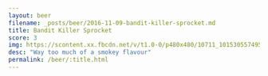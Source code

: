 ```yaml
---
layout: beer
filename: _posts/beer/2016-11-09-bandit-killer-sprocket.md
title: Bandit Killer Sprocket
score: 3
img: https://scontent.xx.fbcdn.net/v/t1.0-0/p480x480/10711_10153055749528745_1705580902509688757_n.jpg?oh=3f62ed1848ca16a2902ca342d790216c&oe=591B30A7
desc: "Way too much of a smokey flavour"
permalink: /beer/:title.html
---
```

